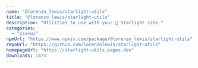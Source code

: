 ```yaml
---
name: "@lorenzo_lewis/starlight-utils"
title: "@lorenzo_lewis/starlight-utils"
description: "Utilities to use with your 🌟 Starlight site."
categories:
  - "css+ui"
npmUrl: "https://www.npmjs.com/package/@lorenzo_lewis/starlight-utils"
repoUrl: "https://github.com/lorenzolewis/starlight-utils"
homepageUrl: "https://starlight-utils.pages.dev"
downloads: 1473
---
```

